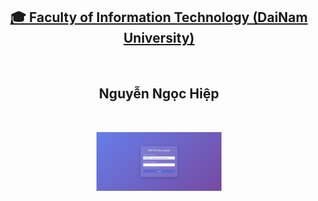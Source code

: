 <h2 align="center">
    <a href="https://dainam.edu.vn/vi/khoa-cong-nghe-thong-tin">
    🎓 Faculty of Information Technology (DaiNam University)
    </a>
</h2>
<br>
<h2 align="center">
   Nguyễn Ngọc Hiệp
</h2>
<br>
<div align="center">
    <p align="center">
        <img src="https://github.com/hiepnguyen05/ThuatToanAES/blob/main/%E1%BA%A2nh%20ch%E1%BB%A5p%20m%C3%A0n%20h%C3%ACnh%202025-05-21%20153358.png?raw=true" alt="DaiNam University Logo" width="200"/>
    </p>
</div>
